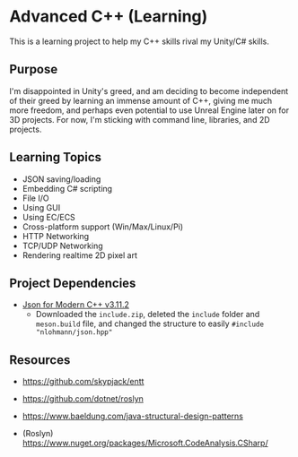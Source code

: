 # Advanced C++ (Learning)
This is a learning project to help my C++ skills rival my Unity/C# skills.

## Purpose
I'm disappointed in Unity's greed, and am deciding to become independent of their greed by learning an immense amount of C++, giving me much more freedom, and perhaps even potential to use Unreal Engine later on for 3D projects.
For now, I'm sticking with command line, libraries, and 2D projects.

## Learning Topics
- JSON saving/loading
- Embedding C# scripting
- File I/O
- Using GUI
- Using EC/ECS
- Cross-platform support (Win/Max/Linux/Pi)
- HTTP Networking
- TCP/UDP Networking
- Rendering realtime 2D pixel art

## Project Dependencies
- [Json for Modern C++ v3.11.2](https://github.com/nlohmann/json/releases/tag/v3.11.2)
    - Downloaded the `include.zip`, deleted the `include` folder and `meson.build` file, and changed the structure to easily `#include "nlohmann/json.hpp"`

## Resources
- https://github.com/skypjack/entt 
- https://github.com/dotnet/roslyn

- https://www.baeldung.com/java-structural-design-patterns
- (Roslyn) https://www.nuget.org/packages/Microsoft.CodeAnalysis.CSharp/

